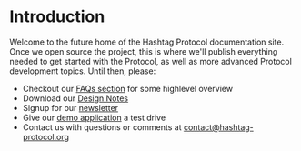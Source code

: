 # Introduction

Welcome to the future home of the Hashtag Protocol documentation site. Once we
open source the project, this is where we'll publish everything needed to get
started with the Protocol, as well as more advanced Protocol development
topics. Until then, please:

- Checkout our [FAQs section](/faqs.html) for some highlevel overview
- Download our [Design Notes](/pdfs/hashtag-protocol.pdf)
- Signup for our [newsletter](https://hashtagprotocol.substack.com)
- Give our [demo application](https://app.hashtag-protocol.org) a test drive
- Contact us with questions or comments at contact@hashtag-protocol.org
